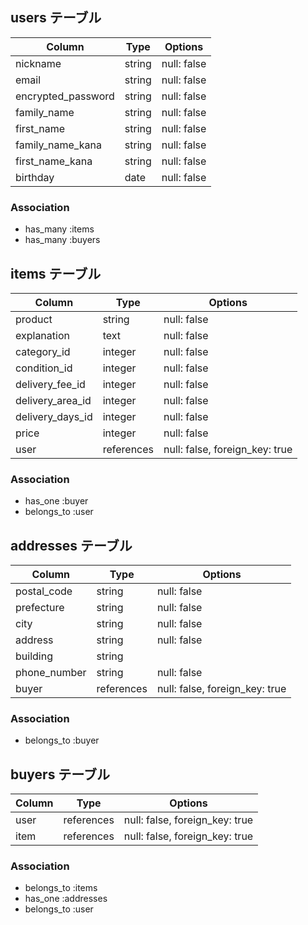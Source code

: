 ## users テーブル

| Column            | Type   | Options     |
| ----------------  | ------ | ----------- |
| nickname          | string | null: false |
| email             | string | null: false |
| encrypted_password| string | null: false |
| family_name       | string | null: false |
| first_name        | string | null: false |
| family_name_kana  | string | null: false |
| first_name_kana   | string | null: false |
| birthday          | date   | null: false |


### Association

- has_many :items
- has_many :buyers



## items テーブル

| Column           | Type      | Options                      |
| ---------------- | --------- | ---------------------------- |
| product          | string    | null: false                  |
| explanation      | text      | null: false                  |
| category_id      | integer   | null: false                  |
| condition_id     | integer   | null: false                  |
| delivery_fee_id  | integer   | null: false                  |
| delivery_area_id | integer   | null: false                  |
| delivery_days_id | integer   | null: false                  |
| price            | integer   | null: false                  |
| user             | references|null: false, foreign_key: true|

### Association

- has_one :buyer
- belongs_to :user

## addresses テーブル

| Column          | Type       | Options                        |
| --------------- | ---------- | ------------------------------ |
| postal_code     | string     | null: false                    |
| prefecture      | string     | null: false                    |
| city            | string     | null: false                    |
| address         | string     | null: false                    |
| building        | string     |                                |
| phone_number    | string     | null: false                    |
| buyer           | references | null: false, foreign_key: true |

### Association

- belongs_to :buyer

## buyers テーブル

| Column          | Type       | Options                        |
| --------------- | ---------- | ------------------------------ |
| user            | references | null: false, foreign_key: true |
| item            | references | null: false, foreign_key: true |


### Association

- belongs_to :items
- has_one :addresses
- belongs_to :user